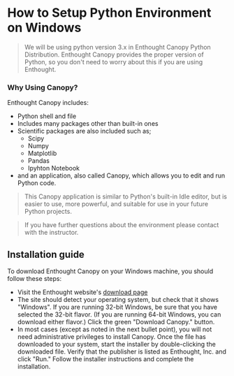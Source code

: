 # How to Setup Python Environment on Windows

> We will be using python version 3.x in Enthought Canopy Python Distribution. Enthought Canopy provides the proper version of Python, so you don't need to worry about this if you are using Enthought. 

### Why Using Canopy?
Enthought Canopy includes:
* Python shell and file 
* Includes many packages other than built-in ones
* Scientific packages are also included such as;
    - Scipy
    - Numpy
    - Matplotlib
    - Pandas
    - Ipyhton Notebook
* and an application, also called Canopy, which allows you to edit and run Python code.

> This Canopy application is similar to Python's built-in Idle editor, but is easier to use, more powerful, and suitable for use in your future Python projects.

> If you have further questions about the environment please contact with the instructor.

## Installation guide

To download Enthought Canopy on your Windows machine, you should follow these steps:

* Visit the Enthought website's [download page](https://www.enthought.com/downloads/)
* The site should detect your operating system, but check that it shows "Windows". If you are running 32-bit Windows, be sure that you have selected the 32-bit flavor. (If you are running 64-bit Windows, you can download either flavor.) Click the green "Download Canopy." button.
*  In most cases (except as noted in the next bullet point), you will not need administrative privileges to install Canopy. Once the file has downloaded to your system, start the installer by double-clicking the downloaded file. Verify that the publisher is listed as Enthought, Inc. and click "Run." Follow the installer instructions and complete the installation.
